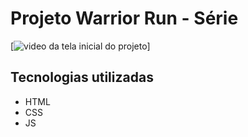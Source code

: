 # Projeto Warrior Run - Série

[<img src='./src/video/Warrior Nun.gif' alt='video da tela inicial do projeto' >]

## Tecnologias utilizadas
- HTML
- CSS
- JS